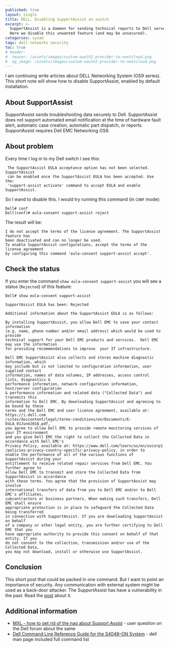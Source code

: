 ```yaml
---
published: true
layout: single
title: DELL. Disabling SupportAssist on switch
excerpt: >-
  SupportAssist is a daemon for sending technical reports to Dell servers. It enables by default.
  Here we disable this unwanted feature (and may be unsecured).
categories: sysad
tags: dell networks security
toc: true
# header:
#  teaser: /assets/images/custom-oauth2-provider-to-nextcloud.png
#  og_image: /assets/images/custom-oauth2-provider-to-nextcloud.png
---
```


I am continuing write articles about DELL Networking System (OS9 series). This short note will show how to disable SupportAssist, enabled by default installation.

## About SupportAssist

SupportAssist sends troubleshooting data securely to Dell. SupportAssist does not support automated email notification at the time of hardware fault alert, automatic case creation, automatic part dispatch, or reports. SupportAssist requires Dell EMC Networking OS9.

## About problem

Every time I log in to my Dell switch I see this:
```
 The SupportAssist EULA acceptance option has not been selected. SupportAssist
 can be enabled once the SupportAssist EULA has been accepted. Use the:
 'support-assist activate' command to accept EULA and enable SupportAssist.
```

So I wand to disable this. I would try running this command (in `CONF` mode):
```
Dell# conf
Dell(conf)# eula-consent support-assist reject
```

The result will be:
```
I do not accept the terms of the license agreement. The SupportAssist feature has
been deactivated and can no longer be used.
To enable SupportAssist configurations, accept the terms of the license agreement
by configuring this command 'eula-consent support-assist accept'.
```

## Check the status

If you enter the command `show eula-consent support-assist` you will see a status (`Rejected`) of this feature:

```
Dell# show eula-consent support-assist

SupportAssist EULA has been: Rejected

Additional information about the SupportAssist EULA is as follows:

By installing SupportAssist, you allow Dell EMC to save your contact information
(e.g. name, phone number and/or email address) which would be used to provide
technical support for your Dell EMC products and services.  Dell EMC may use the information
for providing recommendations to improve  your IT infrastructure.

Dell EMC SupportAssist also collects and stores machine diagnostic information, which
may include but is not limited to configuration information, user supplied contact
information, names of data volumes, IP addresses, access control lists, diagnostics &
performance information, network configuration information, host/server configuration
& performance information and related data ("Collected Data") and transmits this
information to Dell EMC. By downloading SupportAssist and agreeing to be bound by these
terms and the Dell EMC end user license agreement, available at: https://i.dell.com
/sites/doccontent/legal/terms-conditions/en/Documents/E-EULA_01June2018.pdf,
you agree to allow Dell EMC to provide remote monitoring services of your IT environment
and you give Dell EMC the right to collect the Collected Data in accordance with Dell EMC's
Privacy Policy, available at: https://www.dell.com/learn/us/en/uscorp1
/policies-privacy-country-specific-privacy-policy, in order to
enable the performance of all of the various functions of SupportAssist during your
entitlement to receive related repair services from Dell EMC. You further agree to
allow Dell EMC to transmit and store the Collected Data from SupportAssist in accordance
with these terms. You agree that the provision of SupportAssist may involve
international transfers of data from you to Dell EMC and/or to Dell EMC's affiliates,
subcontractors or business partners. When making such transfers, Dell EMC shall ensure
appropriate protection is in place to safeguard the Collected Data being transferred
in connection with SupportAssist. If you are downloading SupportAssist on behalf
of a company or other legal entity, you are further certifying to Dell EMC that you
have appropriate authority to provide this consent on behalf of that entity. If you
do not consent to the collection, transmission and/or use of the Collected Data,
you may not download, install or otherwise use SupportAssist.
```


## Conclusion

This short post that could be packed in one command.
But I want to point an importance of security.
Any communication with external system might be used as a back-door attacker.
The SupportAssist has have a vulnerability in the past. Read the [post](https://xakep.ru/2019/06/24/supportassist/) about it.

## Additional information

* [MXL - how to get rid of the nag about Support Assist](https://www.dell.com/community/Networking-General/MXL-how-to-get-rid-of-the-nag-about-Support-Assist/td-p/5037926) - user question on the Dell forum about the same
* [Dell Command Line Reference Guide for the S4048–ON System](https://www.dell.com/support/manuals/us/en/19/force10-s4048-on/s4048-on-9.14.0.0-cli/about-this-guide) - dell man page included full command list
